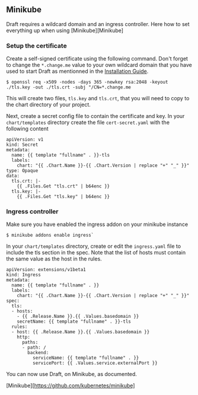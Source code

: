 ## Minikube

Draft requires a wildcard domain and an ingress controller. Here how to set everything
up when using [Minikube][Minikube]

### Setup the certificate

Create a self-signed certificate using the following command. Don't forget to change
the `*.change.me` value to your own wildcard domain that you have used to start Draft
as mentionned in the [Installation Guide][Installation Guide].

```
$ openssl req -x509 -nodes -days 365 -newkey rsa:2048 -keyout ./tls.key -out ./tls.crt -subj "/CN=*.change.me
```

This will create two files, `tls.key` and `tls.crt`, that you will need to copy to the chart directory of
your project.

Next, create a secret config file to contain the certificate and key. In your `chart/templates`
directory create the file `cert-secret.yaml` with the following content

```
apiVersion: v1
kind: Secret
metadata:
  name: {{ template "fullname" . }}-tls
  labels:
    chart: "{{ .Chart.Name }}-{{ .Chart.Version | replace "+" "_" }}"
type: Opaque
data:
  tls.crt: |-
    {{ .Files.Get "tls.crt" | b64enc }}
  tls.key: |-
    {{ .Files.Get "tls.key" | b64enc }}
```

### Ingress controller

Make sure you have enabled the ingress addon on your minikube instance

```
$ minikube addons enable ingress`
```

In your `chart/templates` directory, create or edit the `ingress.yaml` file to include
the tls section in the spec. Note that the list of hosts must contain the same
value as the host in the rules.

```
apiVersion: extensions/v1beta1
kind: Ingress
metadata:
  name: {{ template "fullname" . }}
  labels:
    chart: "{{ .Chart.Name }}-{{ .Chart.Version | replace "+" "_" }}"
spec:
  tls:
  - hosts:
    - {{ .Release.Name }}.{{ .Values.basedomain }}
    secretName: {{ template "fullname" . }}-tls
  rules:
  - host: {{ .Release.Name }}.{{ .Values.basedomain }}
    http:
      paths:
      - path: /
        backend:
          serviceName: {{ template "fullname" . }}
          servicePort: {{ .Values.service.externalPort }}
```

You can now use Draft, on Minikube, as documented.

[Installation Guide]: install.md
[Minikube][https://github.com/kubernetes/minikube]
